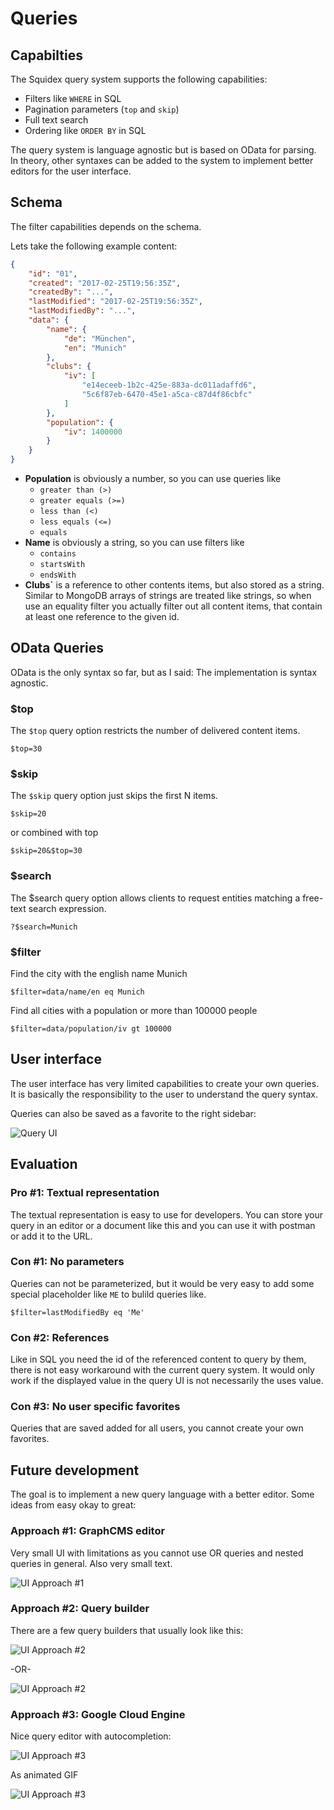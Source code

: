 # Queries

## Capabilties

The Squidex query system supports the following capabilities:

* Filters like `WHERE` in SQL
* Pagination parameters (`top` and `skip`)
* Full text search
* Ordering like `ORDER BY` in SQL

The query system is language agnostic but is based on OData for parsing. In theory, other syntaxes can be added to the system to implement better editors for the user interface.

## Schema

The filter capabilities depends on the schema. 

Lets take the following example content:

```json
{ 
    "id": "01",
    "created": "2017-02-25T19:56:35Z",
    "createdBy": "...",
    "lastModified": "2017-02-25T19:56:35Z",
    "lastModifiedBy": "...",
    "data": {
        "name": {
            "de": "München",
            "en": "Munich"
        },
        "clubs": {
            "iv": [
                "e14eceeb-1b2c-425e-883a-dc011adaffd6",
                "5c6f87eb-6470-45e1-a5ca-c87d4f86cbfc"
            ]
        },
        "population": {
            "iv": 1400000
        }
    }
}
```

* **Population** is obviously a number, so you can use queries like 
    * `greater than (>)`
    * `greater equals (>=)`
    * `less than (<)`
    * `less equals (<=)`
    * `equals`
* **Name** is obviously a string, so you can use filters like
    * `contains`
    * `startsWith`
    * `endsWith`
* **Clubs`** is a reference to other contents items, but also stored as a string. Similar to MongoDB arrays of strings are treated like strings, so when use an equality filter you actually filter out all content items, that contain at least one reference to the given id.

## OData Queries

OData is the only syntax so far, but as I said: The implementation is syntax agnostic.

### $top

The `$top` query option restricts the number of delivered content items.

    $top=30

### $skip

The `$skip` query option just skips the first N items.

    $skip=20

or combined with top

    $skip=20&$top=30

### $search

The $search query option allows clients to request entities matching a free-text search expression.

    ?$search=Munich

### $filter

Find the city with the english name Munich

    $filter=data/name/en eq Munich

Find all cities with a population or more than 100000 people

    $filter=data/population/iv gt 100000

## User interface

The user interface has very limited capabilities to create your own queries. It is basically the responsibility to the user to understand the query syntax.

Queries can also be saved as a favorite to the right sidebar:

![Query UI](query-ui.png "Query UI")

## Evaluation

### Pro #1: Textual representation

The textual representation is easy to use for developers. You can store your query in an editor or a document like this and you can use it with postman or add it to the URL.

### Con #1: No parameters

Queries can not be parameterized, but it would be very easy to add some special placeholder like `ME` to bulild queries like.

    $filter=lastModifiedBy eq 'Me'

### Con #2: References

Like in SQL you need the id of the referenced content to query by them, there is not easy workaround with the current query system. It would only work if the displayed value in the query UI is not necessarily the uses value.

### Con #3: No user specific favorites

Queries that are saved added for all users, you cannot create your own favorites.

## Future development

The goal is to implement a new query language with a better editor. Some ideas from easy okay to great:

### Approach #1: GraphCMS editor

Very small UI with limitations as you cannot use OR queries and nested queries in general. Also very small text.

![UI Approach #1](ui-1.png "UI Approach #1")

### Approach #2: Query builder

There are a few query builders that usually look like this:

![UI Approach #2](https://raw.githubusercontent.com/dabernathy89/vue-query-builder/master/public/demo-screenshot.png "UI Approach #2")

-OR-

![UI Approach #2](https://i.pinimg.com/originals/79/8e/eb/798eeb3bd47b92076e9cf538266bfd55.png "UI Approach #2")

### Approach #3: Google Cloud Engine

Nice query editor with autocompletion:

![UI Approach #3](ui-3-1.png "UI Approach #3")

As animated GIF

![UI Approach #3](ui-3.gif "UI Approach #3")